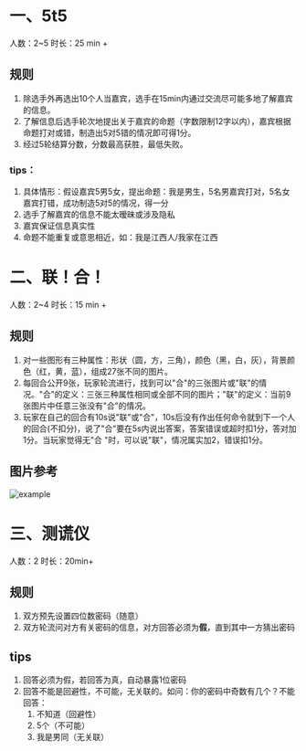 # 一、5t5

人数：2~5		时长：25 min +

## 规则

1. 除选手外再选出10个人当嘉宾，选手在15min内通过交流尽可能多地了解嘉宾的信息。
2. 了解信息后选手轮次地提出关于嘉宾的命题（字数限制12字以内），嘉宾根据命题打对或错，制造出5对5错的情况即可得1分。  
3. 经过5轮结算分数，分数最高获胜，最低失败。                     

### tips：

1. 具体情形：假设嘉宾5男5女，提出命题：我是男生，5名男嘉宾打对，5名女嘉宾打错，成功制造5对5的情况，得一分
2. 选手了解嘉宾的信息不能太暧昧或涉及隐私
3. 嘉宾保证信息真实性
4. 命题不能重复或意思相近，如：我是江西人/我家在江西



# 二、联！合！

人数：2~4		时长：15 min +

## 规则

1. 对一些图形有三种属性：形状（圆，方，三角），颜色（黑，白，灰），背景颜色（红，黄，蓝），组成27张不同的图片。
2. 每回合公开9张，玩家轮流进行，找到可以"合"的三张图片或"联"的情况。"合"的定义：三张三种属性相同或全部不同的图片；"联"的定义：当前9张图片中任意三张没有"合"的情况。
3. 玩家在自己的回合有10s说"联"或"合"，10s后没有作出任何命令就到下一个人的回合(不扣分)，说了"合"要在5s内说出答案，答案错误或超时扣1分，答对加1分。当玩家觉得无"合 "时，可以说"联"，情况属实加2，错误扣1分。

## 图片参考

![example](http://hellosun.net.cn/example.png)

# 三、测谎仪

人数：2		时长：20min+

## 规则

1. 双方预先设置四位数密码（随意）
2. 双方轮流问对方有关密码的信息，对方回答必须为**假**，直到其中一方猜出密码

## tips

1. 回答必须为假，若回答为真，自动暴露1位密码
2. 回答不能是回避性，不可能，无关联的。如问：你的密码中奇数有几个？不能回答：
   1. 不知道（回避性）
   2. 5个（不可能）
   3. 我是男同（无关联）

